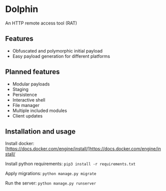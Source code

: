 # Dolphin
An HTTP remote access tool (RAT)

## Features

- Obfuscated and polymorphic initial payload
- Easy payload generation for different platforms

## Planned features

- Modular payloads
- Staging
- Persistence
- Interactive shell
- File manager
- Multiple included modules
- Client updates

## Installation and usage

Install docker: [https://docs.docker.com/engine/install/]https://docs.docker.com/engine/install/

Install python requirements:
`pip3 install -r requirements.txt`

Apply migrations:
`python manage.py migrate`

Run the server:
`python manage.py runserver`